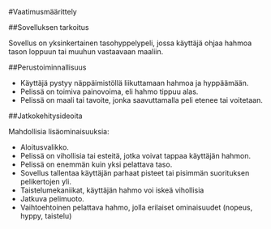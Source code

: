 #Vaatimusmäärittely

##Sovelluksen tarkoitus

Sovellus on yksinkertainen tasohyppelypeli, jossa käyttäjä ohjaa hahmoa tason loppuun tai muuhun vastaavaan maaliin.

##Perustoiminnallisuus

- Käyttäjä pystyy näppäimistöllä liikuttamaan hahmoa ja hyppäämään.
- Pelissä on toimiva painovoima, eli hahmo tippuu alas.
- Pelissä on maali tai tavoite, jonka saavuttamalla peli etenee tai voitetaan.

##Jatkokehitysideoita

Mahdollisia lisäominaisuuksia:
- Aloitusvalikko.
- Pelissä on vihollisia tai esteitä, jotka voivat tappaa käyttäjän hahmon.
- Pelissä on enemmän kuin yksi pelattava taso.
- Sovellus tallentaa käyttäjän parhaat pisteet tai pisimmän suorituksen pelikertojen yli.
- Taistelumekaniikat, käyttäjän hahmo voi iskeä vihollisia
- Jatkuva pelimuoto.
- Vaihtoehtoinen pelattava hahmo, jolla erilaiset ominaisuudet (nopeus, hyppy, taistelu)
